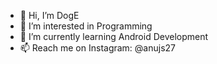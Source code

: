 - 👋 Hi, I’m DogE
- 👀 I’m interested in Programming
- 🌱 I’m currently learning Android Development
- 📫 Reach me on Instagram: @anujs27
